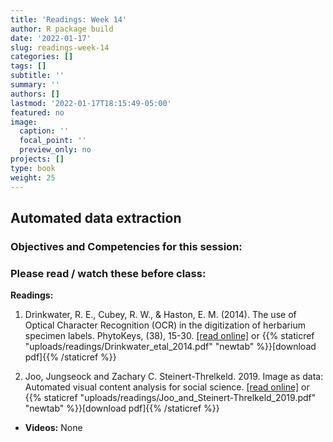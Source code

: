 ```yaml
---
title: 'Readings: Week 14'
author: R package build
date: '2022-01-17'
slug: readings-week-14
categories: []
tags: []
subtitle: ''
summary: ''
authors: []
lastmod: '2022-01-17T18:15:49-05:00'
featured: no
image:
  caption: ''
  focal_point: ''
  preview_only: no
projects: []
type: book
weight: 25
---
```



## Automated data extraction
 
### Objectives and Competencies for this session:


  
### Please read / watch these before class:
        
**Readings:** 

1.  Drinkwater, R. E., Cubey, R. W., & Haston, E. M. (2014). The use of Optical Character Recognition (OCR) in the digitization of herbarium specimen labels. PhytoKeys, (38), 15-30.  [[read online]](doi:10.3897/phytokeys.38.7168) or {{% staticref "uploads/readings/Drinkwater_etal_2014.pdf" "newtab" %}}[download pdf]{{% /staticref %}}

2.  Joo, Jungseock and Zachary C. Steinert-Threlkeld. 2019. Image as data: Automated visual content analysis for social science. [[read online]](https://ocean.sagepub.com/blog/image-as-data-automated-visual-content-analysis-for-social-science)  or {{% staticref "uploads/readings/Joo_and_Steinert-Threlkeld_2019.pdf" "newtab" %}}[download pdf]{{% /staticref %}}

* **Videos:** None